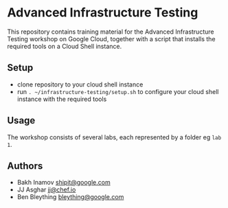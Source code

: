 # Advanced Infrastructure Testing

This repository contains training material for the Advanced Infrastructure Testing workshop on Google Cloud, together with a script that installs the required tools on a Cloud Shell instance.

## Setup

- clone repository to your cloud shell instance
- run `. ~/infrastructure-testing/setup.sh` to configure your cloud shell instance with the required tools 

## Usage

The workshop consists of several labs, each represented by a folder eg `lab 1`.

## Authors

- Bakh Inamov shipit@google.com
- JJ Asghar jj@chef.io
- Ben Bleything bleything@google.com

